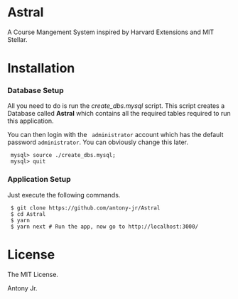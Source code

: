 # Astral

A Course Mangement System inspired by Harvard Extensions and MIT Stellar.

# Installation

### Database Setup

All you need to do is run the *create_dbs.mysql* script.
This script creates a Database called **Astral** which contains all the required
tables required to run this application.

You can then login with the ``` administrator``` account which has the default 
password ```administrator```. You can obviously change this later.

```
 mysql> source ./create_dbs.mysql;
 mysql> quit
```

### Application Setup

Just execute the following commands.

```
 $ git clone https://github.com/antony-jr/Astral
 $ cd Astral
 $ yarn 
 $ yarn next # Run the app, now go to http://localhost:3000/
```

# License

The MIT License.

Antony Jr.
 
